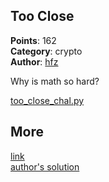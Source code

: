 ## Too Close
**Points**: 162  
**Category**: crypto  
**Author**: [hfz](https://github.com/hfz1337)

Why is math so hard?

[too_close_chal.py](./too_close_chal.py)

## More
[link](https://ctf2022.unitedctf.ca/challenges#Too%20Close-14)  
[author's solution](https://github.com/UnitedCTF/UnitedCTF-2022/tree/master/challenges/crypto/too-close/solution)  
